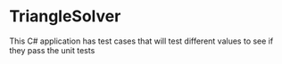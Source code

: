 # TriangleSolver
 This C# application has test cases that will test different values to see if they pass the unit tests
